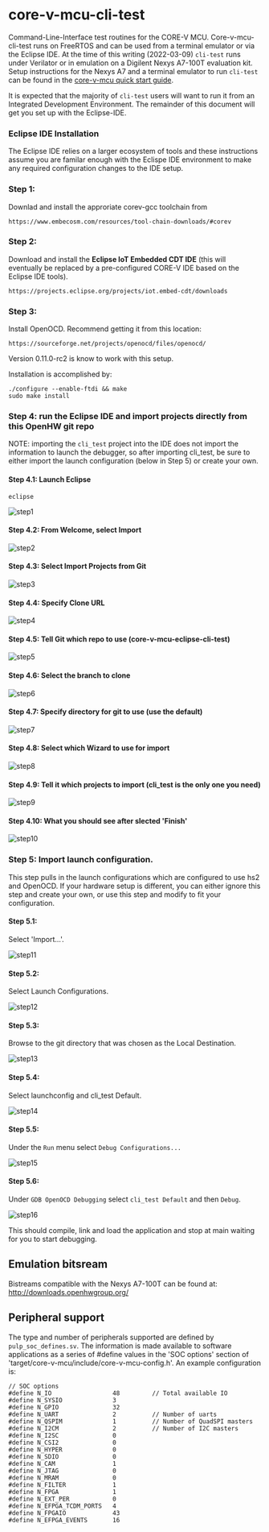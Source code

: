 # core-v-mcu-cli-test
Command-Line-Interface test routines for the CORE-V MCU.
Core-v-mcu-cli-test runs on FreeRTOS and can be used from a terminal emulator or via the Eclipse IDE.
At the time of this writing (2022-03-09) `cli-test` runs under Verilator or in emulation on a Digilent Nexys A7-100T evaluation kit.
Setup instructions for the Nexys A7 and a terminal emulator to run `cli-test` can be found in the [core-v-mcu quick start guide](https://github.com/MikeOpenHWGroup/core-v-mcu/blob/qsg/emulation/quickstart/README.md).

It is expected that the majority of `cli-test` users will want to run it from an Integrated Development Environment.
The remainder of this document will get you set up with the Eclipse-IDE.

### Eclipse IDE Installation
The Eclipse IDE relies on a larger ecosystem of tools and these instructions assume you are familar enough with the Eclispe IDE environment to make any required configuration changes to the IDE setup.

### Step 1:
Downlad and install the approriate corev-gcc toolchain from
~~~
https://www.embecosm.com/resources/tool-chain-downloads/#corev
~~~

### Step 2:
Download and install the **Eclipse IoT Embedded CDT IDE** (this will eventually be replaced by a pre-configured CORE-V IDE based on the Eclipse IDE tools).  
~~~
https://projects.eclipse.org/projects/iot.embed-cdt/downloads
~~~

### Step 3:
Install OpenOCD.  Recommend getting it from this location:
~~~
https://sourceforge.net/projects/openocd/files/openocd/
~~~
Version 0.11.0-rc2 is know to work with this setup.

Installation is accomplished by:
~~~
./configure --enable-ftdi && make
sudo make install
~~~ 


### Step 4: run the Eclipse IDE and import projects directly from this OpenHW git repo

NOTE: importing the `cli_test` project into the IDE does not import the information to launch the debugger, so after importing cli_test, be sure to either import the launch configuration (below in Step 5) or create your own.

#### Step 4.1: Launch Eclipse
~~~
eclipse
~~~
![step1](./images/1-IDE-Launcher.png)

#### Step 4.2: From Welcome, select Import
![step2](./images/2-Welcome.png)

#### Step 4.3: Select Import Projects from Git

![step3](./images/3-Import.png)

#### Step 4.4: Specify Clone URL

![step4](./images/4-ImportFromGit.png)

#### Step 4.5: Tell Git which repo to use (core-v-mcu-eclipse-cli-test)

![step5](./images/5-RepoName.png)

#### Step 4.6: Select the branch to clone

![step6](./images/6-BranchName.png)

#### Step 4.7: Specify directory for git to use (use the default)

![step7](./images/7-LocalDestination.png)

#### Step 4.8: Select which Wizard to use for import

![step8](./images/8-SelectWizard.png)

#### Step 4.9: Tell it which projects to import (cli_test is the only one you need)

![step9](./images/9-ImportProjects.png)

#### Step 4.10: What you should see after slected 'Finish'

![step10](./images/10-ProjectsAreSetup.png)

### Step 5: Import launch configuration.

This step pulls in the launch configurations which are configured to use hs2 and OpenOCD.
If your hardware setup is different, you can either ignore this step and create your own, or use this step and modify to fit your configuration.

#### Step 5.1:
Select 'Import...'.

![step11](./images/11-ImportLaunch.png)

#### Step 5.2:
Select Launch Configurations.

![step12](./images/12-SelectLaunchConfig.png)

#### Step 5.3:
Browse to the git directory that was chosen as the Local Destination.

![step13](./images/13-ImportLaunchConfigurations.png)

#### Step 5.4:
Select launchconfig and cli_test Default.

![step14](./images/14-SelectLaunchConfigurations.png)

#### Step 5.5:
Under the `Run` menu select `Debug Configurations...`

![step15](./images/15-DebugConfig.png)

#### Step 5.6:
Under `GDB OpenOCD Debugging` select `cli_test Default` and then `Debug`.

![step16](./images/16-cli_testDefault.png)

This should compile, link and load the application and stop at main waiting for you to start debugging.


## Emulation bitsream
Bistreams compatible with the Nexys A7-100T can be found at:
http://downloads.openhwgroup.org/

## Peripheral support
The type and number of peripherals supported are defined by `pulp_soc_defines.sv`.
The information is made available to software applications as a series of #define values in the 'SOC options' section of 'target/core-v-mcu/include/core-v-mcu-config.h'.
An example configuration is:
~~~
// SOC options
#define N_IO                 48         // Total available IO
#define N_SYSIO              3
#define N_GPIO               32
#define N_UART               2          // Number of uarts
#define N_QSPIM              1          // Number of QuadSPI masters
#define N_I2CM               2          // Number of I2C masters
#define N_I2SC               0
#define N_CSI2               0
#define N_HYPER              0
#define N_SDIO               0
#define N_CAM                1
#define N_JTAG               0
#define N_MRAM               0
#define N_FILTER             1
#define N_FPGA               1
#define N_EXT_PER            0
#define N_EFPGA_TCDM_PORTS   4
#define N_FPGAIO             43
#define N_EFPGA_EVENTS       16
~~~
